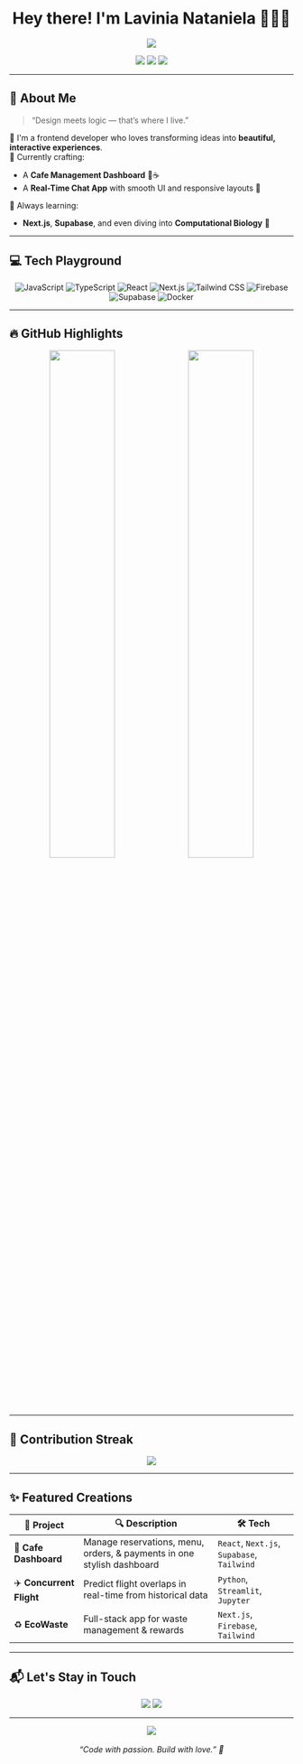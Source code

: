 <!-- 🎉 HEADER HERO -->
<h1 align="center">Hey there! I'm Lavinia Nataniela 👩🏻‍💻</h1>
<p align="center">
  <img src="https://readme-typing-svg.herokuapp.com/?lines=Creative+Frontend+Developer✨;Passionate+about+beautiful+UX💡;Learning+every+single+day📚&center=true&width=600&height=45&color=FF61A6&vCenter=true">
</p>

<p align="center">
  <a href="https://lavinianataniela.vercel.app"><img src="https://img.shields.io/badge/My Portfolio-Visit Now-FF61A6?style=for-the-badge&logo=vercel&logoColor=white" /></a>
  <a href="https://www.linkedin.com/in/lavinianatanielanovyandi/"><img src="https://img.shields.io/badge/LinkedIn-Connect-blue?style=for-the-badge&logo=linkedin&logoColor=white" /></a>
  <a href="mailto:lavinianataniela05@gmail.com"><img src="https://img.shields.io/badge/Gmail-Email Me-EA4335?style=for-the-badge&logo=gmail&logoColor=white" /></a>
</p>

---

## 🌸 About Me

> “Design meets logic — that’s where I live.”

🎨 I'm a frontend developer who loves transforming ideas into **beautiful, interactive experiences**.  
🚀 Currently crafting:
- A **Cafe Management Dashboard** 🍰☕
- A **Real-Time Chat App** with smooth UI and responsive layouts 💬

🧠 Always learning:
- **Next.js**, **Supabase**, and even diving into **Computational Biology** 🧬

---

## 💻 Tech Playground

<div align="center">

![JavaScript](https://img.shields.io/badge/-JavaScript-F7DF1E?style=flat-square&logo=javascript&logoColor=black)
![TypeScript](https://img.shields.io/badge/-TypeScript-3178C6?style=flat-square&logo=typescript&logoColor=white)
![React](https://img.shields.io/badge/-React-61DAFB?style=flat-square&logo=react&logoColor=black)
![Next.js](https://img.shields.io/badge/-Next.js-000000?style=flat-square&logo=nextdotjs&logoColor=white)
![Tailwind CSS](https://img.shields.io/badge/-Tailwind-06B6D4?style=flat-square&logo=tailwind-css&logoColor=white)
![Firebase](https://img.shields.io/badge/-Firebase-FFCA28?style=flat-square&logo=firebase&logoColor=black)
![Supabase](https://img.shields.io/badge/-Supabase-3ECF8E?style=flat-square&logo=supabase&logoColor=black)
![Docker](https://img.shields.io/badge/-Docker-2496ED?style=flat-square&logo=docker&logoColor=white)

</div>

---

## 🔥 GitHub Highlights

<div align="center">
  <img src="https://github-readme-stats.vercel.app/api?username=lavinianataniela05&show_icons=true&theme=radical&count_private=true" width="48%" />
  <img src="https://github-readme-stats.vercel.app/api/top-langs/?username=lavinianataniela05&layout=compact&theme=radical" width="48%" />
</div>

---

## 🔁 Contribution Streak

<p align="center">
  <img src="https://github-readme-streak-stats.herokuapp.com?user=lavinianataniela05&theme=radical&date_format=M%20j%5B%2C%20Y%5D" />
</p>

---

## ✨ Featured Creations

| 🌟 Project | 🔍 Description | 🛠 Tech |
|-----------|----------------|---------|
| 🧁 **Cafe Dashboard** | Manage reservations, menu, orders, & payments in one stylish dashboard | `React`, `Next.js`, `Supabase`, `Tailwind` |
| ✈️ **Concurrent Flight** | Predict flight overlaps in real-time from historical data | `Python`, `Streamlit`, `Jupyter` |
| ♻️ **EcoWaste** | Full-stack app for waste management & rewards | `Next.js`, `Firebase`, `Tailwind` |

---

## 📬 Let's Stay in Touch

<p align="center">
  <a href="https://www.linkedin.com/in/lavinianatanielanovyandi/"><img src="https://img.shields.io/badge/LinkedIn-Say Hi!-0077B5?style=for-the-badge&logo=linkedin&logoColor=white" /></a>
  <a href="mailto:lavinianataniela05@gmail.com"><img src="https://img.shields.io/badge/Gmail-Write Me-EA4335?style=for-the-badge&logo=gmail&logoColor=white" /></a>
</p>

---

<p align="center">
  <img src="https://komarev.com/ghpvc/?username=lavinianataniela05&label=Profile+Views&color=FF61A6&style=flat-square" />
  <br><br>
  <i>“Code with passion. Build with love.” 💜</i>
</p>

